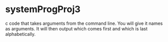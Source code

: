 # systemProgProj3
c code that takes arguments from the command line. You will give it names as arguments.
It will then output which comes first and which is last alphabetically. 
